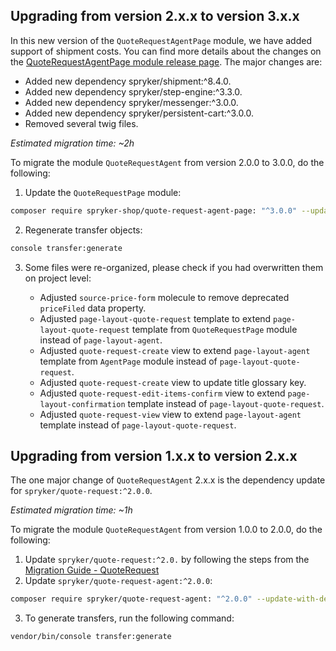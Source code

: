 

## Upgrading from version 2.x.x to version 3.x.x

In this new version of the `QuoteRequestAgentPage` module, we have added support of shipment costs. You can find more details about the changes on the [QuoteRequestAgentPage module release page](https://github.com/spryker-shop/quote-request-agent-page/releases). The major changes are:

* Added new dependency spryker/shipment:^8.4.0.
* Added new dependency spryker/step-engine:^3.3.0.
* Added new dependency spryker/messenger:^3.0.0.
* Added new dependency spryker/persistent-cart:^3.0.0.
* Removed several twig files.

*Estimated migration time: ~2h*

To migrate the module `QuoteRequestAgent` from version 2.0.0 to 3.0.0, do the following:

1. Update the `QuoteRequestPage` module:

```bash
composer require spryker-shop/quote-request-agent-page: "^3.0.0" --update-with-dependencies
```

2. Regenerate transfer objects:

```bash
console transfer:generate
```

3. Some files were re-organized, please check if you had overwritten them on project level:

   * Adjusted `source-price-form` molecule to remove deprecated `priceFiled` data property.
   * Adjusted `page-layout-quote-request` template to extend `page-layout-quote-request` template from `QuoteRequestPage` module instead of `page-layout-agent`.
   * Adjusted `quote-request-create` view to extend `page-layout-agent` template from `AgentPage` module instead of `page-layout-quote-request`.
   * Adjusted `quote-request-create` view to update title glossary key.
   * Adjusted `quote-request-edit-items-confirm` view to extend `page-layout-confirmation` template instead of `page-layout-quote-request`.
   * Adjusted `quote-request-view` view to extend `page-layout-agent` template instead of `page-layout-quote-request`.



## Upgrading from version 1.x.x to version 2.x.x

The one major change of `QuoteRequestAgent` 2.x.x is the dependency update for `spryker/quote-request:^2.0.0`.

*Estimated migration time: ~1h*

To migrate the module `QuoteRequestAgent` from version 1.0.0 to 2.0.0, do the following:

1. Update `spryker/quote-request:^2.0.` by following the steps from the [Migration Guide - QuoteRequest](/docs/scos/dev/module-migration-guides/migration-guide-quoterequest.html)
2. Update `spryker/quote-request-agent:^2.0.0`:

```bash
composer require spryker/quote-request-agent: "^2.0.0" --update-with-dependencies
```

3. To generate transfers, run the following command:

```bash
vendor/bin/console transfer:generate
```
